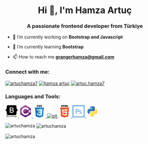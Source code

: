 <h1 align="center">Hi 👋, I'm Hamza Artuç</h1>
<h3 align="center">A passionate frontend developer from Türkiye</h3>

- 🔭 I’m currently working on **Bootstrap and Javascript**

- 🌱 I’m currently learning **Bootstrap**

- 📫 How to reach me **grangerhamza@gmail.com**

<h3 align="left">Connect with me:</h3>
<p align="left">
<a href="https://twitter.com/artuchamza7" target="blank"><img align="center" src="https://raw.githubusercontent.com/rahuldkjain/github-profile-readme-generator/master/src/images/icons/Social/twitter.svg" alt="artuchamza7" height="30" width="40" /></a>
<a href="https://linkedin.com/in/hamza artuç" target="blank"><img align="center" src="https://raw.githubusercontent.com/rahuldkjain/github-profile-readme-generator/master/src/images/icons/Social/linked-in-alt.svg" alt="hamza artuç" height="30" width="40" /></a>
<a href="https://instagram.com/artuc.hamza7" target="blank"><img align="center" src="https://raw.githubusercontent.com/rahuldkjain/github-profile-readme-generator/master/src/images/icons/Social/instagram.svg" alt="artuc.hamza7" height="30" width="40" /></a>
</p>

<h3 align="left">Languages and Tools:</h3>
<p align="left"> <a href="https://getbootstrap.com" target="_blank" rel="noreferrer"> <img src="https://raw.githubusercontent.com/devicons/devicon/master/icons/bootstrap/bootstrap-plain-wordmark.svg" alt="bootstrap" width="40" height="40"/> </a> <a href="https://www.w3schools.com/cs/" target="_blank" rel="noreferrer"> <img src="https://raw.githubusercontent.com/devicons/devicon/master/icons/csharp/csharp-original.svg" alt="csharp" width="40" height="40"/> </a> <a href="https://www.w3schools.com/css/" target="_blank" rel="noreferrer"> <img src="https://raw.githubusercontent.com/devicons/devicon/master/icons/css3/css3-original-wordmark.svg" alt="css3" width="40" height="40"/> </a> <a href="https://git-scm.com/" target="_blank" rel="noreferrer"> <img src="https://www.vectorlogo.zone/logos/git-scm/git-scm-icon.svg" alt="git" width="40" height="40"/> </a> <a href="https://www.w3.org/html/" target="_blank" rel="noreferrer"> <img src="https://raw.githubusercontent.com/devicons/devicon/master/icons/html5/html5-original-wordmark.svg" alt="html5" width="40" height="40"/> </a> <a href="https://www.photoshop.com/en" target="_blank" rel="noreferrer"> <img src="https://raw.githubusercontent.com/devicons/devicon/master/icons/photoshop/photoshop-line.svg" alt="photoshop" width="40" height="40"/> </a> <a href="https://www.python.org" target="_blank" rel="noreferrer"> <img src="https://raw.githubusercontent.com/devicons/devicon/master/icons/python/python-original.svg" alt="python" width="40" height="40"/> </a> </p>

<p><img align="left" src="https://github-readme-stats.vercel.app/api/top-langs?username=artuchamza&show_icons=true&locale=en&layout=compact" alt="artuchamza" /></p>

<p>&nbsp;<img align="center" src="https://github-readme-stats.vercel.app/api?username=artuchamza&show_icons=true&locale=en" alt="artuchamza" /></p>

<p><img align="center" src="https://github-readme-streak-stats.herokuapp.com/?user=artuchamza&" alt="artuchamza" /></p>
